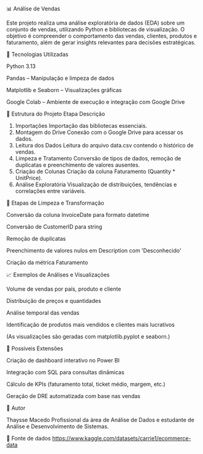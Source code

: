📊 Análise de Vendas

Este projeto realiza uma análise exploratória de dados (EDA) sobre um conjunto de vendas, utilizando Python e bibliotecas de visualização. O objetivo é compreender o comportamento das vendas, clientes, produtos e faturamento, além de gerar insights relevantes para decisões estratégicas.

🚀 Tecnologias Utilizadas

Python 3.13

Pandas – Manipulação e limpeza de dados

Matplotlib e Seaborn – Visualizações gráficas

Google Colab – Ambiente de execução e integração com Google Drive

📁 Estrutura do Projeto
Etapa	Descrição
1. Importações	Importação das bibliotecas essenciais.
2. Montagem do Drive	Conexão com o Google Drive para acessar os dados.
3. Leitura dos Dados	Leitura do arquivo data.csv contendo o histórico de vendas.
4. Limpeza e Tratamento	Conversão de tipos de dados, remoção de duplicatas e preenchimento de valores ausentes.
5. Criação de Colunas	Criação da coluna Faturamento (Quantity * UnitPrice).
6. Análise Exploratória	Visualização de distribuições, tendências e correlações entre variáveis.
   
🧹 Etapas de Limpeza e Transformação

Conversão da coluna InvoiceDate para formato datetime

Conversão de CustomerID para string

Remoção de duplicatas

Preenchimento de valores nulos em Description com 'Desconhecido'

Criação da métrica Faturamento

📈 Exemplos de Análises e Visualizações

Volume de vendas por país, produto e cliente

Distribuição de preços e quantidades

Análise temporal das vendas

Identificação de produtos mais vendidos e clientes mais lucrativos

(As visualizações são geradas com matplotlib.pyplot e seaborn.)

🧠 Possíveis Extensões

Criação de dashboard interativo no Power BI

Integração com SQL para consultas dinâmicas

Cálculo de KPIs (faturamento total, ticket médio, margem, etc.)

Geração de DRE automatizada com base nas vendas


📄 Autor

Thaysse Macedo
Profissional da área de Análise de Dados e estudante de Análise e Desenvolvimento de Sistemas.

📄 Fonte de dados
https://www.kaggle.com/datasets/carrie1/ecommerce-data

